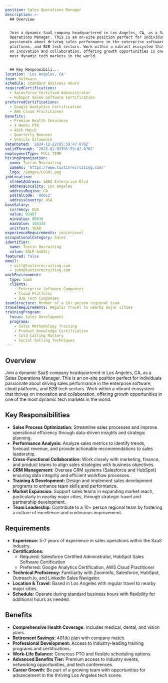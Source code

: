 ```yaml
---
position: Sales Operations Manager
description: >-
  ## Overview


  Join a dynamic SaaS company headquartered in Los Angeles, CA, as a Sales
  Operations Manager. This is an on-site position perfect for individuals
  passionate about driving sales performance in the enterprise software, cloud
  platforms, and B2B tech sectors. Work within a vibrant ecosystem that thrives
  on innovation and collaboration, offering growth opportunities in one of the
  most dynamic tech markets in the world.


  ## Key Responsibili...
location: 'Los Angeles, CA'
team: Software
schedule: Standard Business Hours
requiredCertifications:
  - Salesforce Certified Administrator
  - HubSpot Sales Software Certification
preferredCertifications:
  - Google Analytics Certification
  - AWS Cloud Practitioner
benefits:
  - Premium Health Insurance
  - 4 Weeks PTO
  - 401k Match
  - Quarterly Bonuses
  - Vehicle Allowance
datePosted: '2024-12-22T05:59:47.070Z'
validThrough: '2025-02-03T05:59:47.070Z'
employmentType: FULL_TIME
hiringOrganization:
  name: Tustin Recruiting
  sameAs: 'https://www.tustinrecruiting.com/'
  logo: /images/LOGO1.png
jobLocation:
  streetAddress: 5802 Enterprise Blvd
  addressLocality: Los Angeles
  addressRegion: CA
  postalCode: '90012'
  addressCountry: USA
baseSalary:
  currency: USD
  value: 92487
  minValue: 80630
  maxValue: 104344
  unitText: YEAR
experienceRequirements: seniorLevel
occupationalCategory: Sales
identifier:
  name: Tustin Recruiting
  value: SALE-bob5ij
featured: false
email:
  - will@tustinrecruiting.com
  - john@tustinrecruiting.com
workEnvironment:
  type: SaaS
  clients:
    - Enterprise Software Companies
    - Cloud Platforms
    - B2B Tech Companies
teamStructure: Member of a 10+ person regional team
travelRequirements: Regular travel to nearby major cities
trainingProgram:
  focus: Sales Development
  programs:
    - Sales Methodology Training
    - Product Knowledge Certification
    - Cold Calling Mastery
    - Social Selling Techniques
---
```




## Overview

Join a dynamic SaaS company headquartered in Los Angeles, CA, as a Sales Operations Manager. This is an on-site position perfect for individuals passionate about driving sales performance in the enterprise software, cloud platforms, and B2B tech sectors. Work within a vibrant ecosystem that thrives on innovation and collaboration, offering growth opportunities in one of the most dynamic tech markets in the world.

## Key Responsibilities

- **Sales Process Optimization:** Streamline sales processes and improve operational efficiency through data-driven insights and strategic planning.
- **Performance Analysis:** Analyze sales metrics to identify trends, forecast revenue, and provide actionable recommendations to sales leadership.
- **Cross-Functional Collaboration:** Work closely with marketing, finance, and product teams to align sales strategies with business objectives.
- **CRM Management:** Oversee CRM systems (Salesforce and HubSpot) ensuring data integrity and efficient workflow processes.
- **Training & Development:** Design and implement sales development programs to enhance team skills and performance.
- **Market Expansion:** Support sales teams in expanding market reach, particularly in nearby major cities, through strategic travel and partnership development.
- **Team Leadership:** Contribute to a 10+ person regional team by fostering a culture of excellence and continuous improvement.

## Requirements

- **Experience:** 5-7 years of experience in sales operations within the SaaS industry.
- **Certifications:**
  - Required: Salesforce Certified Administrator, HubSpot Sales Software Certification
  - Preferred: Google Analytics Certification, AWS Cloud Practitioner
- **Technical Proficiency:** Familiarity with ZoomInfo, Salesforce, HubSpot, Outreach.io, and LinkedIn Sales Navigator.
- **Location & Travel:** Based in Los Angeles with regular travel to nearby major cities.
- **Schedule:** Operate during standard business hours with flexibility for additional hours as needed.

## Benefits

- **Comprehensive Health Coverage:** Includes medical, dental, and vision plans.
- **Retirement Savings:** 401(k) plan with company match.
- **Professional Development:** Access to industry-leading training programs and certifications.
- **Work-Life Balance:** Generous PTO and flexible scheduling options.
- **Advanced Benefits Tier:** Premium access to industry events, networking opportunities, and tech conferences.
- **Career Growth:** Be part of a growing team with opportunities for advancement in the thriving Los Angeles tech scene.
